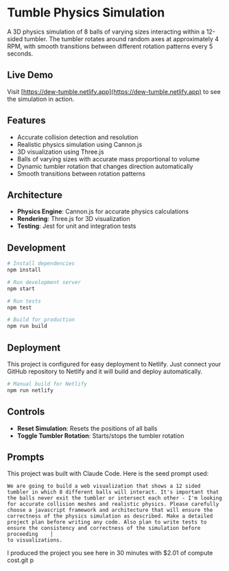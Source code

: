 # Tumble Physics Simulation

A 3D physics simulation of 8 balls of varying sizes interacting within a 12-sided tumbler. The tumbler rotates around random axes at approximately 4 RPM, with smooth transitions between different rotation patterns every 5 seconds.

## Live Demo

Visit [https://dew-tumble.netlify.app](https://dew-tumble.netlify.app) to see the simulation in action.

## Features

- Accurate collision detection and resolution
- Realistic physics simulation using Cannon.js
- 3D visualization using Three.js
- Balls of varying sizes with accurate mass proportional to volume
- Dynamic tumbler rotation that changes direction automatically
- Smooth transitions between rotation patterns

## Architecture

- **Physics Engine**: Cannon.js for accurate physics calculations
- **Rendering**: Three.js for 3D visualization
- **Testing**: Jest for unit and integration tests

## Development

```bash
# Install dependencies
npm install

# Run development server
npm start

# Run tests
npm test

# Build for production
npm run build
```

## Deployment

This project is configured for easy deployment to Netlify. Just connect your GitHub repository to Netlify and it will build and deploy automatically.

```bash
# Manual build for Netlify
npm run netlify
```

## Controls

- **Reset Simulation**: Resets the positions of all balls
- **Toggle Tumbler Rotation**: Starts/stops the tumbler rotation

## Prompts

This project was built with Claude Code. Here is the seed prompt used:

```
We are going to build a web visualization that shows a 12 sided tumbler in which 8 different balls will interact. It's important that the balls never exit the tumbler or intersect each other - I'm looking for accurate collision meshes and realistic physics. Please carefully choose a javascript framework and architecture that will ensure the correctness of the physics simulation as described. Make a detailed project plan before writing any code. Also plan to write tests to ensure the consistency and correctness of the simulation before proceeding    │
to visualizations.
```

I produced the project you see here in 30 minutes with $2.01 of compute cost.git p